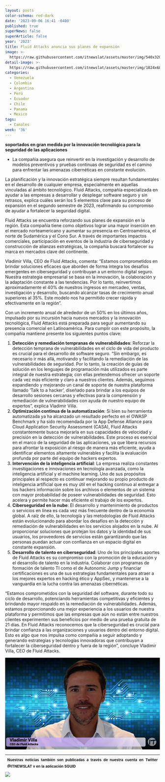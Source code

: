 ```yaml
---
layout: posts
color-schema: red-dark
date: '2023-09-06 16:41 -0400'
published: true
superNews: false
superArticle: false
year: '2023'
title: Fluid Attacks anuncia sus planes de expansión
image: >-
  https://raw.githubusercontent.com/itnewslat/assets/master/img/540x320/Vladimir-Villa-p.jpg
detail-image: >-
  https://raw.githubusercontent.com/itnewslat/assets/master/img/1024x680/Vladimir-Villa-g.jpg
categories:
  - Venezuela
  - Colombia
  - Argentina
  - Perú
  - Ecuador
  - Chile
  - Panama
  - Mexico
tags:
  - Canales
week: '36'
---
```

**soportados en gran medida por la innovación tecnológica para la seguridad de las aplicaciones**
 
- La compañía asegura que reinvertir en la investigación y desarrollo de modelos preventivos y pruebas continuas de seguridad es el camino para enfrentar las amenazas cibernéticas en constante evolución.

La planificación y la innovación estratégica siempre resultan fundamentales en el desarrollo de cualquier empresa, especialmente en aquellas vinculadas al ámbito tecnológico. Fluid Attacks, compañía especializada en ayudar a las empresas a desarrollar y desplegar software seguro y sin retrasos, explica cuáles serán los 5 elementos clave para su proceso de expansión en el segundo semestre de 2023, reafirmando su compromiso de ayudar a fortalecer la seguridad digital.

Fluid Attacks se encuentra reforzando sus planes de expansión en la región. Esta compañía tiene como objetivos lograr una mayor inserción en el mercado norteamericano y aumentar su presencia en Centroamérica, el norte de Sudamérica y el Cono Sur. A través de importantes impactos comerciales, participación en eventos de la industria de ciberseguridad y construcción de alianzas estratégicas, la compañía buscará fortalecer su marca en mercados clave del continente.

Vladimir Villa, CEO de Fluid Attacks, comenta: “Estamos comprometidos en brindar soluciones eficaces que aborden de forma íntegra los desafíos emergentes en ciberseguridad y contribuyan a un entorno digital seguro. Nuestra estrategia empresarial se basa en la innovación, la colaboración y la adaptación constante a las tendencias. Por lo tanto, reinvertimos aproximadamente el 40% de nuestros ingresos en mercadeo, ventas, investigación y desarrollo, buscando alcanzar tasas de crecimiento anual superiores al 35%. Este modelo nos ha permitido crecer rápida y efectivamente en la región”.

Con un incremento anual de alrededor de un 50% en los últimos años, impulsado por su incursión hacia nuevos mercados y la innovación tecnológica, Fluid Attacks está preparada para seguir aumentando su presencia comercial en Latinoamérica. Para cumplir con este propósito, la compañía mantiene presente los siguientes puntos clave:

1.	**Detección y remediación tempranas de vulnerabilidades**: Reforzar la detección temprana de vulnerabilidades en el ciclo de vida del producto es crucial para el desarrollo de software seguro. “Sin embargo, es necesario ir más allá, motivando y facilitando la remediación de las vulnerabilidades de seguridad. Por lo tanto, la creación de guías de solución en los lenguajes de programación más utilizados es parte integral de nuestra estrategia; con ellas pretendemos ofrecer un soporte cada vez más eficiente y claro a nuestros clientes. Además, seguimos expandiendo y mejorando un canal de soporte de nuestra plataforma llamado ‘Talk to a hacker’, diseñado para brindar a los equipos de desarrollo sesiones cercanas y efectivas para la comprensión y remediación de vulnerabilidades con ayuda de nuestro equipo de expertos”, explica Vladimir Villa.
2.	**Optimización continua de la automatización**: Si bien su herramienta automatizada ya ha alcanzado un resultado perfecto en el OWASP Benchmark y ha sido recomendada por la App Defense Alliance para Cloud Application Security Assessment (CASA), Fluid Attacks constantemente busca mejorarla en sus capacidades de velocidad y precisión en la detección de vulnerabilidades. Este proceso es esencial en el marco de la seguridad de las aplicaciones, ya que libera recursos para afrontar la exposición al riesgo de manera más eficiente, ayuda a identificar elementos altamente vulnerables y facilita la evaluación profunda por parte del equipo de hackers expertos.
3.	**Intervención de la inteligencia artificial**: La empresa realiza constantes investigaciones e innovaciones en tecnología avanzada, como la inteligencia artificial y el machine learning. Uno de sus propósitos principales al respecto es continuar mejorando su propio producto de inteligencia artificial que es muy útil en el hacking continuo al entregar a los hackers información sobre los archivos o elementos de un sistema con mayor probabilidad de poseer vulnerabilidades de seguridad. Esto acelera y permite hacer más eficiente el trabajo de los expertos.
4.	**Ciberseguridad en la nube**: El desarrollo y mantenimiento de productos o servicios en línea es cada vez más frecuente dentro de la economía global. A raíz de ello, la tecnología y las metodologías de Fluid Attacks están evolucionando para abordar los desafíos en la detección y remediación de vulnerabilidades en los servicios alojados en la nube. Al proporcionar soluciones que protejan los datos y la identidad de sus usuarios, los proveedores de servicios están garantizando que las personas puedan actuar con confianza en un espacio digital en constante expansión.
5.	**Desarrollo de talento en ciberseguridad**: Uno de los principales aportes de Fluid Attacks es su compromiso con la promoción de la educación y el desarrollo de talento en la industria. Colaborar con programas de formación de talento TI como el de Autonomic Jump y financiar certificaciones es una de sus estrategias fundamentales para atraer a los mejores expertos en hacking ético y AppSec, y mantenerse a la vanguardia en la lucha contra las amenazas cibernéticas.

“Estamos comprometidos con la seguridad del software, durante todo su ciclo de desarrollo, potenciando herramientas competitivas y eficientes y brindando mayor respaldo en la remediación de vulnerabilidades. Además, estamos proporcionando una mejor experiencia a los usuarios de nuestra plataforma y permitimos que las empresas que aún no están entre nuestros clientes experimenten sus beneficios por medio de una prueba gratuita de 21 días. En Fluid Attacks reconocemos que la ciberseguridad es crucial para brindar confianza a las organizaciones y usuarios dentro del entorno digital. Esto es algo que nos impulsa como compañía a seguir adoptando y generando estrategias y tecnologías innovadoras que contribuyan a fortalecer la ciberseguridad dentro y fuera de la región”, concluye Vladimir Villa, CEO de Fluid Attacks.

![](https://raw.githubusercontent.com/itnewslat/assets/master/img/540x320/Vladimir-Villa-p.jpg)

<table style="height: 42px;" width="569">
<tbody>
<tr>
<td style="text-align: justify;"><sub><strong>Nuestras noticias también son publicadas a través de nuestra cuenta en Twitter <a href="https://twitter.com/itnewslat?lang=es">@ITNEWSLAT</a> y en la aplicación <a href="https://squidapp.co/en/">SQUID</a></strong></sub></td>
</tr>
</tbody>
</table>

<img src="https://tracker.metricool.com/c3po.jpg?hash=56f88a41e39ab42c063cc51676587a04"/>